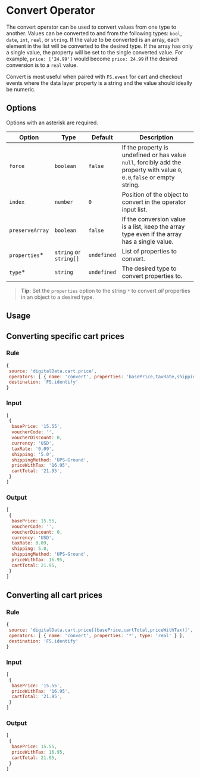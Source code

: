 # Convert Operator

The convert operator can be used to convert values from one type to another.  Values can be converted to and from the following types: `bool`, `date`, `int`, `real`, or `string`.  If the value to be converted is an array, each element in the list will be converted to the desired type.  If the array has only a single value, the property will be set to the single converted value.  For example, `price: ['24.99']` would become `price: 24.99` if the desired conversion is to a `real` value.

Convert is most useful when paired with `FS.event` for cart and checkout events where the data layer property is a string and the value should ideally be numeric.

## Options

Options with an asterisk are required.

| Option | Type | Default | Description |
| ------ | ---- | ------- | ----------- |
| `force` | `boolean` | `false` | If the property is undefined or has value `null`, forcibly add the property with value `0`, `0.0`,`false` or empty string. |
| `index` | `number` | `0` | Position of the object to convert in the operator input list. |
| `preserveArray` | `boolean` | `false` | If the conversion value is a list, keep the array type even if the array has a single value. |
| `properties`* | `string` or `string[]` | `undefined` | List of properties to convert. |
| `type`* | `string` | `undefined` | The desired type to convert properties to. |

> **Tip:** Set the `properties` option to the string `*` to convert *all* properties in an object to a desired type.

## Usage

## Converting specific cart prices

### Rule

```javascript
{
 source: 'digitalData.cart.price',
 operators: [ { name: 'convert', properties: 'basePrice,taxRate,shipping,priceWithTax,cartTotal', type: 'real' } ],
 destination: 'FS.identify'
}
```

### Input

```javascript
[
 {
  basePrice: '15.55',
  voucherCode: '',
  voucherDiscount: 0,
  currency: 'USD',
  taxRate: '0.09',
  shipping: '5.0',
  shippingMethod: 'UPS-Ground',
  priceWithTax: '16.95',
  cartTotal: '21.95',
 }
]
```

### Output

```javascript
[
 {
  basePrice: 15.55,
  voucherCode: '',
  voucherDiscount: 0,
  currency: 'USD',
  taxRate: 0.09,
  shipping: 5.0,
  shippingMethod: 'UPS-Ground',
  priceWithTax: 16.95,
  cartTotal: 21.95,
 }
]
```

## Converting all cart prices

### Rule

```javascript
{
 source: 'digitalData.cart.price[(basePrice,cartTotal,priceWithTax)]',
 operators: [ { name: 'convert', properties: '*', type: 'real' } ],
 destination: 'FS.identify'
}
```

### Input

```javascript
[
 {
  basePrice: '15.55',
  priceWithTax: '16.95',
  cartTotal: '21.95',
 }
]
```

### Output

```javascript
[
 {
  basePrice: 15.55,
  priceWithTax: 16.95,
  cartTotal: 21.95,
 }
]
```
